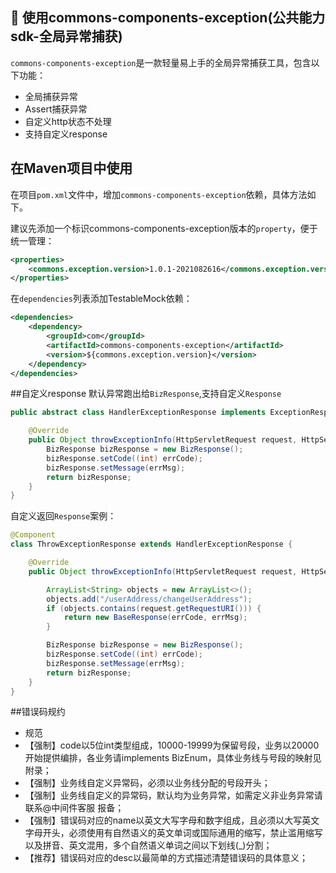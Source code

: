 🥤 使用commons-components-exception(公共能力sdk-全局异常捕获)
---

`commons-components-exception`是一款轻量易上手的全局异常捕获工具，包含以下功能：

- 全局捕获异常
- Assert捕获异常
- 自定义http状态不处理
- 支持自定义response

## 在Maven项目中使用

在项目`pom.xml`文件中，增加`commons-components-exception`依赖，具体方法如下。

建议先添加一个标识commons-components-exception版本的`property`，便于统一管理：

```xml
<properties>
    <commons.exception.version>1.0.1-2021082616</commons.exception.version>
</properties>
```

在`dependencies`列表添加TestableMock依赖：

```xml
<dependencies>
    <dependency>
        <groupId>com</groupId>
        <artifactId>commons-components-exception</artifactId>
        <version>${commons.exception.version}</version>
    </dependency>
</dependencies>
```
##自定义response
默认异常跑出给`BizResponse`,支持自定义`Response`
```java
public abstract class HandlerExceptionResponse implements ExceptionResponse {

    @Override
    public Object throwExceptionInfo(HttpServletRequest request, HttpServletResponse response, long errCode, String errMsg) {
        BizResponse bizResponse = new BizResponse();
        bizResponse.setCode((int) errCode);
        bizResponse.setMessage(errMsg);
        return bizResponse;
    }
}
```

自定义返回`Response`案例：
```java
@Component
class ThrowExceptionResponse extends HandlerExceptionResponse {

    @Override
    public Object throwExceptionInfo(HttpServletRequest request, HttpServletResponse response, long errCode, String errMsg) {

        ArrayList<String> objects = new ArrayList<>();
        objects.add("/userAddress/changeUserAddress");
        if (objects.contains(request.getRequestURI())) {
            return new BaseResponse(errCode, errMsg);
        }

        BizResponse bizResponse = new BizResponse();
        bizResponse.setCode((int) errCode);
        bizResponse.setMessage(errMsg);
        return bizResponse;
    }
}
```

##错误码规约
- 规范
- 【强制】code以5位int类型组成，10000-19999为保留号段，业务以20000开始提供编排，各业务请implements BizEnum，具体业务线与号段的映射见附录；
- 【强制】业务线自定义异常码，必须以业务线分配的号段开头；
- 【强制】业务线自定义的异常码，默认均为业务异常，如需定义非业务异常请联系@中间件客服 报备；
- 【强制】错误码对应的name以英文大写字母和数字组成，且必须以大写英文字母开头，必须使用有自然语义的英文单词或国际通用的缩写，禁止滥用缩写以及拼音、英文混用，多个自然语义单词之间以下划线(_)分割；
- 【推荐】错误码对应的desc以最简单的方式描述清楚错误码的具体意义；